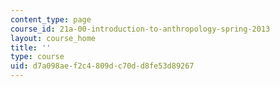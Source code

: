 ```yaml
---
content_type: page
course_id: 21a-00-introduction-to-anthropology-spring-2013
layout: course_home
title: ''
type: course
uid: d7a098ae-f2c4-809d-c70d-d8fe53d89267
---
```

